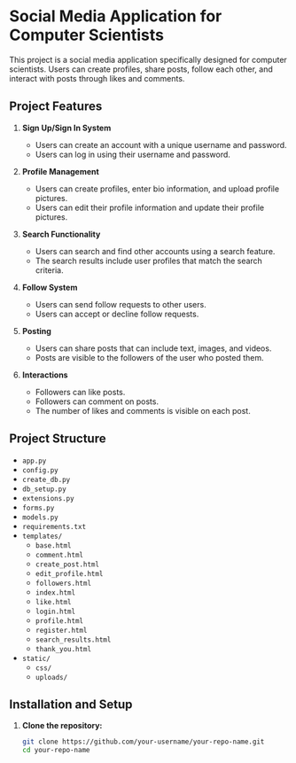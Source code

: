 # Social Media Application for Computer Scientists

This project is a social media application specifically designed for computer scientists. Users can create profiles, share posts, follow each other, and interact with posts through likes and comments.

## Project Features

1. **Sign Up/Sign In System**
   - Users can create an account with a unique username and password.
   - Users can log in using their username and password.

2. **Profile Management**
   - Users can create profiles, enter bio information, and upload profile pictures.
   - Users can edit their profile information and update their profile pictures.

3. **Search Functionality**
   - Users can search and find other accounts using a search feature.
   - The search results include user profiles that match the search criteria.

4. **Follow System**
   - Users can send follow requests to other users.
   - Users can accept or decline follow requests.

5. **Posting**
   - Users can share posts that can include text, images, and videos.
   - Posts are visible to the followers of the user who posted them.

6. **Interactions**
   - Followers can like posts.
   - Followers can comment on posts.
   - The number of likes and comments is visible on each post.

## Project Structure

- `app.py`
- `config.py`
- `create_db.py`
- `db_setup.py`
- `extensions.py`
- `forms.py`
- `models.py`
- `requirements.txt`
- `templates/`
  - `base.html`
  - `comment.html`
  - `create_post.html`
  - `edit_profile.html`
  - `followers.html`
  - `index.html`
  - `like.html`
  - `login.html`
  - `profile.html`
  - `register.html`
  - `search_results.html`
  - `thank_you.html`
- `static/`
  - `css/`
  - `uploads/`

## Installation and Setup

1. **Clone the repository:**
   ```bash
   git clone https://github.com/your-username/your-repo-name.git
   cd your-repo-name
